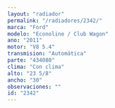 ```yaml
---
layout: "radiador"
permalink: "/radiadores/2342/"
marca: "Ford"
modelo: "Econoline / Club Wagon"
ano: "2011"
motor: "V8 5.4"
transmision: "Automática"
parte: "434080"
clima: "Con clima"
alto: "23 5/8"
ancho: "30"
observaciones: ""
id: "2342"
---
```


